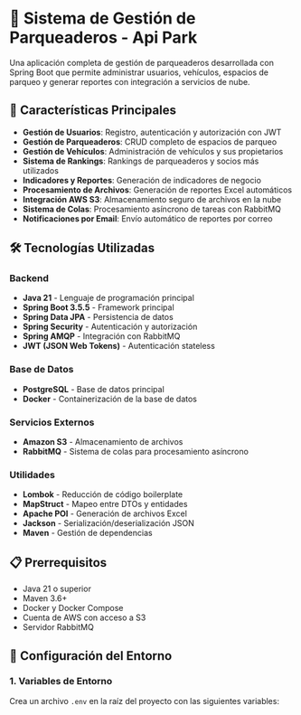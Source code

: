 # 🚗 Sistema de Gestión de Parqueaderos - Api Park

Una aplicación completa de gestión de parqueaderos desarrollada con Spring Boot que permite administrar usuarios, vehículos, espacios de parqueo y generar reportes con integración a servicios de nube.

## 🚀 Características Principales

- **Gestión de Usuarios**: Registro, autenticación y autorización con JWT
- **Gestión de Parqueaderos**: CRUD completo de espacios de parqueo
- **Gestión de Vehículos**: Administración de vehículos y sus propietarios
- **Sistema de Rankings**: Rankings de parqueaderos y socios más utilizados
- **Indicadores y Reportes**: Generación de indicadores de negocio
- **Procesamiento de Archivos**: Generación de reportes Excel automáticos
- **Integración AWS S3**: Almacenamiento seguro de archivos en la nube
- **Sistema de Colas**: Procesamiento asíncrono de tareas con RabbitMQ
- **Notificaciones por Email**: Envío automático de reportes por correo

## 🛠️ Tecnologías Utilizadas

### Backend
- **Java 21** - Lenguaje de programación principal
- **Spring Boot 3.5.5** - Framework principal
- **Spring Data JPA** - Persistencia de datos
- **Spring Security** - Autenticación y autorización
- **Spring AMQP** - Integración con RabbitMQ
- **JWT (JSON Web Tokens)** - Autenticación stateless

### Base de Datos
- **PostgreSQL** - Base de datos principal
- **Docker** - Containerización de la base de datos

### Servicios Externos
- **Amazon S3** - Almacenamiento de archivos
- **RabbitMQ** - Sistema de colas para procesamiento asíncrono

### Utilidades
- **Lombok** - Reducción de código boilerplate
- **MapStruct** - Mapeo entre DTOs y entidades
- **Apache POI** - Generación de archivos Excel
- **Jackson** - Serialización/deserialización JSON
- **Maven** - Gestión de dependencias

## 📋 Prerrequisitos

- Java 21 o superior
- Maven 3.6+
- Docker y Docker Compose
- Cuenta de AWS con acceso a S3
- Servidor RabbitMQ

## 🔧 Configuración del Entorno

### 1. Variables de Entorno

Crea un archivo `.env` en la raíz del proyecto con las siguientes variables:
